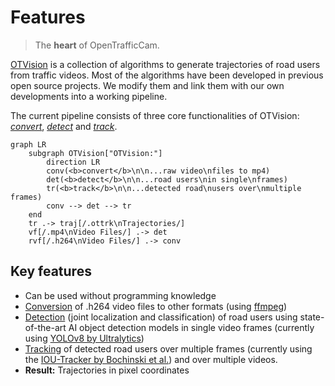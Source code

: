 # Features

> The **heart** of OpenTrafficCam.

[OTVision](https://github.com/OpenTrafficCam/OTVision) is a collection of algorithms
to generate trajectories of road users from traffic videos.
Most of the algorithms have been developed in previous open source projects.
We modify them and link them with our own developments into a working pipeline.

The current pipeline consists of three core functionalities of OTVision:
*[convert](usage/convert)*, *[detect](usage/detect)* and *[track](usage/track)*.

```mermaid
graph LR
    subgraph OTVision["OTVision:"]
        direction LR
        conv(<b>convert</b>\n\n...raw video\nfiles to mp4)
        det(<b>detect</b>\n\n...road users\nin single\nframes)
        tr(<b>track</b>\n\n...detected road\nusers over\nmultiple frames)
        conv --> det --> tr
    end
    tr .-> traj[/.ottrk\nTrajectories/]
    vf[/.mp4\nVideo Files/] .-> det
    rvf[/.h264\nVideo Files/] .-> conv
```

## Key features

* Can be used without programming knowledge
* [Conversion](usage/convert) of .h264 video files to other formats
    (using [ffmpeg](https://ffmpeg.org/))
* [Detection](usage/detect) (joint localization and classification) of road users using
    state-of-the-art AI object detection models in single video frames
    (currently using [YOLOv8 by Ultralytics](https://github.com/ultralytics/ultralytics))
* [Tracking](usage/track) of detected road users over multiple frames
    (currently using the
    [IOU-Tracker by Bochinski et al.](https://github.com/bochinski/iou-tracker))
    and over multiple videos.
* **Result:** Trajectories in pixel coordinates
